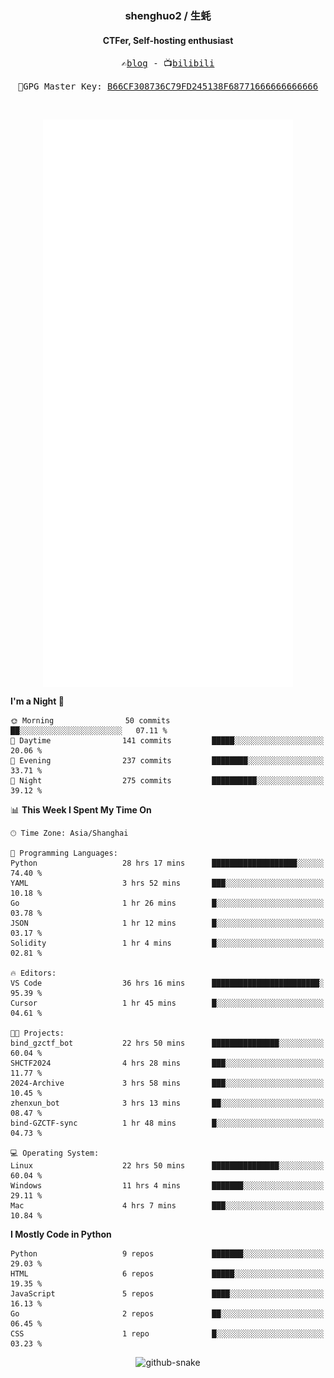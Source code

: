 <h3 align="center"> shenghuo2 / 生蚝 </h3>
<h4 align="center" >CTFer, Self-hosting enthusiast</h3>


<p align="center">
  <samp>
    ✍️<a href="https://blog.shenghuo2.top/">blog</a> -
    📺<a href="https://space.bilibili.com/85894935">bilibili</a>
  </samp>
</p>
<p align="center">
  <samp>
     🔐GPG Master Key: <a align="center" href="https://github.com/shenghuo2.gpg">B66CF308736C79FD245138F68771666666666666</a>
  </samp>
</p>
<br>
<p align="center">
  <a href="https://github.com/shenghuo2">
    <img width="400" align="top" src="https://github.com/shenghuo2/shenghuo2/blob/main/metrics.left.svg" />
  </a>
  <a href="https://github.com/shenghuo2">
    <img width="400" align="top" src="https://github.com/shenghuo2/shenghuo2/blob/main/metrics.right.svg" />
  </a>
</p>


<!--START_SECTION:waka-->
**I'm a Night 🦉** 

```text
🌞 Morning                50 commits          ██░░░░░░░░░░░░░░░░░░░░░░░   07.11 % 
🌆 Daytime                141 commits         █████░░░░░░░░░░░░░░░░░░░░   20.06 % 
🌃 Evening                237 commits         ████████░░░░░░░░░░░░░░░░░   33.71 % 
🌙 Night                  275 commits         ██████████░░░░░░░░░░░░░░░   39.12 % 
```


📊 **This Week I Spent My Time On** 

```text
🕑︎ Time Zone: Asia/Shanghai

💬 Programming Languages: 
Python                   28 hrs 17 mins      ███████████████████░░░░░░   74.40 % 
YAML                     3 hrs 52 mins       ███░░░░░░░░░░░░░░░░░░░░░░   10.18 % 
Go                       1 hr 26 mins        █░░░░░░░░░░░░░░░░░░░░░░░░   03.78 % 
JSON                     1 hr 12 mins        █░░░░░░░░░░░░░░░░░░░░░░░░   03.17 % 
Solidity                 1 hr 4 mins         █░░░░░░░░░░░░░░░░░░░░░░░░   02.81 % 

🔥 Editors: 
VS Code                  36 hrs 16 mins      ████████████████████████░   95.39 % 
Cursor                   1 hr 45 mins        █░░░░░░░░░░░░░░░░░░░░░░░░   04.61 % 

🐱‍💻 Projects: 
bind_gzctf_bot           22 hrs 50 mins      ███████████████░░░░░░░░░░   60.04 % 
SHCTF2024                4 hrs 28 mins       ███░░░░░░░░░░░░░░░░░░░░░░   11.77 % 
2024-Archive             3 hrs 58 mins       ███░░░░░░░░░░░░░░░░░░░░░░   10.45 % 
zhenxun_bot              3 hrs 13 mins       ██░░░░░░░░░░░░░░░░░░░░░░░   08.47 % 
bind-GZCTF-sync          1 hr 48 mins        █░░░░░░░░░░░░░░░░░░░░░░░░   04.73 % 

💻 Operating System: 
Linux                    22 hrs 50 mins      ███████████████░░░░░░░░░░   60.04 % 
Windows                  11 hrs 4 mins       ███████░░░░░░░░░░░░░░░░░░   29.11 % 
Mac                      4 hrs 7 mins        ███░░░░░░░░░░░░░░░░░░░░░░   10.84 % 
```

**I Mostly Code in Python** 

```text
Python                   9 repos             ███████░░░░░░░░░░░░░░░░░░   29.03 % 
HTML                     6 repos             █████░░░░░░░░░░░░░░░░░░░░   19.35 % 
JavaScript               5 repos             ████░░░░░░░░░░░░░░░░░░░░░   16.13 % 
Go                       2 repos             ██░░░░░░░░░░░░░░░░░░░░░░░   06.45 % 
CSS                      1 repo              █░░░░░░░░░░░░░░░░░░░░░░░░   03.23 % 
```




<!--END_SECTION:waka-->


<div align="center">
  <picture>
    <source media="(prefers-color-scheme: dark)" srcset="https://gist.githubusercontent.com/shenghuo2/bfce20b14ab0484cef03bae6e60e0b3a/raw/github-snake-dark.svg" />
    <source media="(prefers-color-scheme: light)" srcset="https://gist.githubusercontent.com/shenghuo2/bfce20b14ab0484cef03bae6e60e0b3a/raw/github-snake.svg" />
    <img alt="github-snake" src="https://gist.githubusercontent.com/shenghuo2/bfce20b14ab0484cef03bae6e60e0b3a/raw/github-snake.svg" />
  </picture>
</div>

<!--
**shenghuo2/shenghuo2** is a ✨ _special_ ✨ repository because its `README.md` (this file) appears on your GitHub profile.

Here are some ideas to get you started:

- 🔭 I’m currently working on ...
- 🌱 I’m currently learning ...
- 👯 I’m looking to collaborate on ...
- 🤔 I’m looking for help with ...
- 💬 Ask me about ...
- 📫 How to reach me: ...
- 😄 Pronouns: ...
- ⚡ Fun fact: ...
-->

